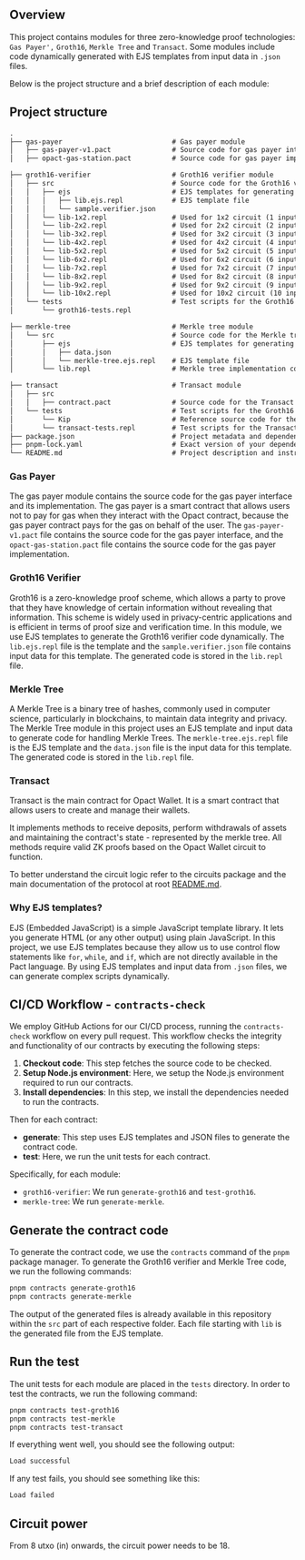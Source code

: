## Overview

This project contains modules for three zero-knowledge proof technologies: `Gas Payer',` `Groth16`, `Merkle Tree` and `Transact`. Some modules include code dynamically generated with EJS templates from input data in `.json` files. 

Below is the project structure and a brief description of each module:

## Project structure
```markdown
.
├── gas-payer                           # Gas payer module
│   ├── gas-payer-v1.pact               # Source code for gas payer interface
│   ├── opact-gas-station.pact          # Source code for gas payer implementation

├── groth16-verifier                    # Groth16 verifier module
│   ├── src                             # Source code for the Groth16 verifier
│   │   ├── ejs                         # EJS templates for generating Groth16 verifier code
│   │   │   ├── lib.ejs.repl            # EJS template file
│   │   │   └── sample.verifier.json
│   │   └── lib-1x2.repl                # Used for 1x2 circuit (1 input, 2 outputs)
│   │   └── lib-2x2.repl                # Used for 2x2 circuit (2 inputs, 2 outputs)
│   │   └── lib-3x2.repl                # Used for 3x2 circuit (3 inputs, 2 outputs)
│   │   └── lib-4x2.repl                # Used for 4x2 circuit (4 inputs, 2 outputs)
│   │   └── lib-5x2.repl                # Used for 5x2 circuit (5 inputs, 2 outputs)
│   │   └── lib-6x2.repl                # Used for 6x2 circuit (6 inputs, 2 outputs)
│   │   └── lib-7x2.repl                # Used for 7x2 circuit (7 inputs, 2 outputs)
│   │   └── lib-8x2.repl                # Used for 8x2 circuit (8 inputs, 2 outputs)
│   │   └── lib-9x2.repl                # Used for 9x2 circuit (9 inputs, 2 outputs)
│   │   └── lib-10x2.repl               # Used for 10x2 circuit (10 inputs, 2 outputs)
│   └── tests                           # Test scripts for the Groth16 verifier
│       └── groth16-tests.repl

├── merkle-tree                         # Merkle tree module
│   └── src                             # Source code for the Merkle tree
│       ├── ejs                         # EJS templates for generating Merkle tree code
│       │   ├── data.json
│       │   └── merkle-tree.ejs.repl    # EJS template file
│       └── lib.repl                    # Merkle tree implementation code, generated from EJS template.

├── transact                            # Transact module
│   ├── src                             
│   │   ├── contract.pact               # Source code for the Transact contract
│   └── tests                           # Test scripts for the Groth16 verifier
│       └── Kip                         # Reference source code for the KIP contract, used for testing.
│       └── transact-tests.repl         # Test scripts for the Transact contract, simulating a deposit and withdrawal.
├── package.json                        # Project metadata and dependencies
├── pnpm-lock.yaml                      # Exact version of your dependencies. Don't edit this file directly.
└── README.md                           # Project description and instructions
```

### Gas Payer

The gas payer module contains the source code for the gas payer interface and its implementation. The gas payer is a smart contract that allows users not to pay for gas when they interact with the Opact contract, because the gas payer contract pays for the gas on behalf of the user. The `gas-payer-v1.pact` file contains the source code for the gas payer interface, and the `opact-gas-station.pact` file contains the source code for the gas payer implementation.

### Groth16 Verifier

Groth16 is a zero-knowledge proof scheme, which allows a party to prove that they have knowledge of certain information without revealing that information. This scheme is widely used in privacy-centric applications and is efficient in terms of proof size and verification time. In this module, we use EJS templates to generate the Groth16 verifier code dynamically. The `lib.ejs.repl` file is the template and the `sample.verifier.json` file contains input data for this template. The generated code is stored in the `lib.repl` file.

### Merkle Tree

A Merkle Tree is a binary tree of hashes, commonly used in computer science, particularly in blockchains, to maintain data integrity and privacy. The Merkle Tree module in this project uses an EJS template and input data to generate code for handling Merkle Trees. The `merkle-tree.ejs.repl` file is the EJS template and the `data.json` file is the input data for this template. The generated code is stored in the `lib.repl` file.

### Transact

Transact is the main contract for Opact Wallet. It is a smart contract that allows users to create and manage their wallets.

It implements methods to receive deposits, perform withdrawals of assets and maintaining the contract's state - represented by the merkle tree. All methods require valid ZK proofs based on the Opact Wallet circuit to function.

To better understand the circuit logic refer to the circuits package and the main documentation of the protocol at root [README.md](../readme.md).

### Why EJS templates?

EJS (Embedded JavaScript) is a simple JavaScript template library. It lets you generate HTML (or any other output) using plain JavaScript. In this project, we use EJS templates because they allow us to use control flow statements like `for`, `while`, and `if`, which are not directly available in the Pact language. By using EJS templates and input data from `.json` files, we can generate complex scripts dynamically.

## CI/CD Workflow - `contracts-check`

We employ GitHub Actions for our CI/CD process, running the `contracts-check` workflow on every pull request. This workflow checks the integrity and functionality of our contracts by executing the following steps:

1. **Checkout code**: This step fetches the source code to be checked.
2. **Setup Node.js environment**: Here, we setup the Node.js environment required to run our contracts.
3. **Install dependencies**: In this step, we install the dependencies needed to run the contracts.

Then for each contract:
- **generate**: This step uses EJS templates and JSON files to generate the contract code.
- **test**: Here, we run the unit tests for each contract.

Specifically, for each module:
- `groth16-verifier`: We run `generate-groth16` and `test-groth16`.
- `merkle-tree`: We run `generate-merkle`.

## Generate the contract code

To generate the contract code, we use the `contracts` command of the `pnpm` package manager. To generate the Groth16 verifier and Merkle Tree code, we run the following commands:

```bash
pnpm contracts generate-groth16
pnpm contracts generate-merkle
```

The output of the generated files is already available in this repository within the `src` part of each respective folder. Each file starting with `lib` is the generated file from the EJS template.

## Run the test

The unit tests for each module are placed in the `tests` directory. In order to test the contracts, we run the following command:

```bash
pnpm contracts test-groth16
pnpm contracts test-merkle
pnpm contracts test-transact
```

If everything went well, you should see the following output:

```bash
Load successful
```

If any test fails, you should see something like this:

```bash
Load failed
```

## Circuit power

From 8 utxo (in) onwards, the circuit power needs to be 18.